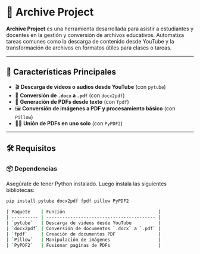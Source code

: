 # 📁 Archive Project

**Archive Project** es una herramienta desarrollada para asistir a estudiantes y docentes en la gestión y conversión de archivos educativos. Automatiza tareas comunes como la descarga de contenido desde YouTube y la transformación de archivos en formatos útiles para clases o tareas.

---

## 🧩 Características Principales

- 🎬 **Descarga de videos o audios desde YouTube** (con `pytube`)
- 📄 **Conversión de `.docx` a `.pdf`** (con `docx2pdf`)
- 📝 **Generación de PDFs desde texto** (con `fpdf`)
- 🖼️ **Conversión de imágenes a PDF y procesamiento básico** (con `Pillow`)
- 📄📄 **Unión de PDFs en uno solo** (con `PyPDF2`)

---

## 🛠️ Requisitos

### 📦 Dependencias

Asegúrate de tener Python instalado. Luego instala las siguientes bibliotecas:

```bash
pip install pytube docx2pdf fpdf pillow PyPDF2

| Paquete    | Función                                   |
| ---------- | ----------------------------------------- |
| `pytube`   | Descarga de videos desde YouTube          |
| `docx2pdf` | Conversión de documentos `.docx` a `.pdf` |
| `fpdf`     | Creación de documentos PDF                |
| `Pillow`   | Manipulación de imágenes                  |
| `PyPDF2`   | Fusionar paginas de PDFs                  |
